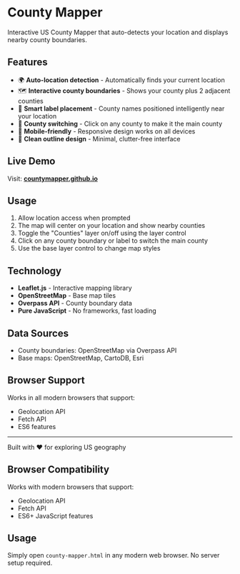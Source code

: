 # County Mapper

Interactive US County Mapper that auto-detects your location and displays nearby county boundaries.

## Features

- 🌍 **Auto-location detection** - Automatically finds your current location
- 🗺️ **Interactive county boundaries** - Shows your county plus 2 adjacent counties
- 🎯 **Smart label placement** - County names positioned intelligently near your location
- 🔄 **County switching** - Click on any county to make it the main county
- 📱 **Mobile-friendly** - Responsive design works on all devices
- 🎨 **Clean outline design** - Minimal, clutter-free interface

## Live Demo

Visit: **[countymapper.github.io](https://countymapper.github.io)**

## Usage

1. Allow location access when prompted
2. The map will center on your location and show nearby counties
3. Toggle the "Counties" layer on/off using the layer control
4. Click on any county boundary or label to switch the main county
5. Use the base layer control to change map styles

## Technology

- **Leaflet.js** - Interactive mapping library
- **OpenStreetMap** - Base map tiles
- **Overpass API** - County boundary data
- **Pure JavaScript** - No frameworks, fast loading

## Data Sources

- County boundaries: OpenStreetMap via Overpass API
- Base maps: OpenStreetMap, CartoDB, Esri

## Browser Support

Works in all modern browsers that support:
- Geolocation API
- Fetch API
- ES6 features

---

Built with ❤️ for exploring US geography

## Browser Compatibility

Works with modern browsers that support:
- Geolocation API
- Fetch API
- ES6+ JavaScript features

## Usage

Simply open `county-mapper.html` in any modern web browser. No server setup required.
